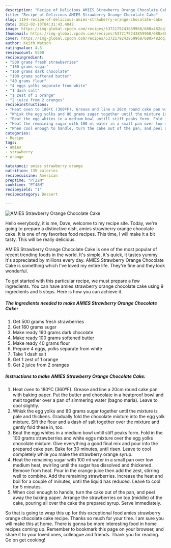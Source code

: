 ```yaml
---
description: "Recipe of Delicious AMIES Strawberry Orange Chocolate Cake"
title: "Recipe of Delicious AMIES Strawberry Orange Chocolate Cake"
slug: 1194-recipe-of-delicious-amies-strawberry-orange-chocolate-cake
date: 2022-02-13T04:31:43.404Z
image: https://img-global.cpcdn.com/recipes/5372179243859968/680x482cq70/amies-strawberry-orange-chocolate-cake-recipe-main-photo.jpg
thumbnail: https://img-global.cpcdn.com/recipes/5372179243859968/680x482cq70/amies-strawberry-orange-chocolate-cake-recipe-main-photo.jpg
cover: https://img-global.cpcdn.com/recipes/5372179243859968/680x482cq70/amies-strawberry-orange-chocolate-cake-recipe-main-photo.jpg
author: Keith Watson
ratingvalue: 4.3
reviewcount: 5590
recipeingredient:
- "500 grams fresh strawberries"
- "180 grams sugar"
- "160 grams dark chocolate"
- "100 grams softened butter"
- "40 grams flour"
- "4 eggs yolks separate from white"
- "1 dash salt"
- "1 zest of 1 orange"
- "2 juice from 2 oranges"
recipeinstructions:
- "Heat oven to 180ºC (360ºF). Grease and line a 20cm round cake pan with baking paper. Put the butter and chocolate in a heatproof bowl and melt together over a pan of simmering water (bagno maria). Leave to cool slightly."
- "Whisk the egg yolks and 80 grams sugar together until the mixture is pale and thickens. Gradually fold the chocolate mixture into the egg yolk mixture. Sift the flour and a dash of salt together over the mixture and gently fold these in, too."
- "Beat the egg whites in a medium bowl untill stiff peaks form. Fold in the 100 grams strawberries and white eggs mixture over the egg yolks chocolate mixture. Give everything a good final mix and pour into the prepared cake pan. Bake for 30 minutes, until risen. Leave to cool completely while you make the strawberry orange syrup."
- "Heat the remaining sugar with 100 ml water in a small pan over low medium heat, swirling until the sugar has dissolved and thickened. Remove from heat. Pour in the orange juice then add the zest, stirring well to combine. Add the remaining strawberries. Increase the heat and boil for a couple of minutes, until the liquid has reduced. Leave to cool for 5 minutes."
- "When cool enough to handle, turn the cake out of the pan, and peel away the baking paper. Arrange the strawberries on top (middle) of the cake, pouring all over the cake the prepared syrup. Serve immediately."
categories:
- Recipe
tags:
- amies
- strawberry
- orange

katakunci: amies strawberry orange 
nutrition: 135 calories
recipecuisine: American
preptime: "PT22M"
cooktime: "PT48M"
recipeyield: "1"
recipecategory: Dessert

---
```



![AMIES Strawberry Orange Chocolate Cake](https://img-global.cpcdn.com/recipes/5372179243859968/680x482cq70/amies-strawberry-orange-chocolate-cake-recipe-main-photo.jpg)

Hello everybody, it is me, Dave, welcome to my recipe site. Today, we're going to prepare a distinctive dish, amies strawberry orange chocolate cake. It is one of my favorites food recipes. This time, I will make it a bit tasty. This will be really delicious.

AMIES Strawberry Orange Chocolate Cake is one of the most popular of recent trending foods in the world. It's simple, it's quick, it tastes yummy. It's appreciated by millions every day. AMIES Strawberry Orange Chocolate Cake is something which I've loved my entire life. They're fine and they look wonderful.




To get started with this particular recipe, we must prepare a few ingredients. You can have amies strawberry orange chocolate cake using 9 ingredients and 5 steps. Here is how you can achieve it.

<!--inarticleads1-->

##### The ingredients needed to make AMIES Strawberry Orange Chocolate Cake:

1. Get 500 grams fresh strawberries
1. Get 180 grams sugar
1. Make ready 160 grams dark chocolate
1. Make ready 100 grams softened butter
1. Make ready 40 grams flour
1. Prepare 4 eggs, yolks separate from white
1. Take 1 dash salt
1. Get 1 zest of 1 orange
1. Get 2 juice from 2 oranges




<!--inarticleads2-->

##### Instructions to make AMIES Strawberry Orange Chocolate Cake:

1. Heat oven to 180ºC (360ºF). Grease and line a 20cm round cake pan with baking paper. Put the butter and chocolate in a heatproof bowl and melt together over a pan of simmering water (bagno maria). Leave to cool slightly.
1. Whisk the egg yolks and 80 grams sugar together until the mixture is pale and thickens. Gradually fold the chocolate mixture into the egg yolk mixture. Sift the flour and a dash of salt together over the mixture and gently fold these in, too.
1. Beat the egg whites in a medium bowl untill stiff peaks form. Fold in the 100 grams strawberries and white eggs mixture over the egg yolks chocolate mixture. Give everything a good final mix and pour into the prepared cake pan. Bake for 30 minutes, until risen. Leave to cool completely while you make the strawberry orange syrup.
1. Heat the remaining sugar with 100 ml water in a small pan over low medium heat, swirling until the sugar has dissolved and thickened. Remove from heat. Pour in the orange juice then add the zest, stirring well to combine. Add the remaining strawberries. Increase the heat and boil for a couple of minutes, until the liquid has reduced. Leave to cool for 5 minutes.
1. When cool enough to handle, turn the cake out of the pan, and peel away the baking paper. Arrange the strawberries on top (middle) of the cake, pouring all over the cake the prepared syrup. Serve immediately.




So that is going to wrap this up for this exceptional food amies strawberry orange chocolate cake recipe. Thanks so much for your time. I am sure you will make this at home. There is gonna be more interesting food in home recipes coming up. Remember to bookmark this page on your browser, and share it to your loved ones, colleague and friends. Thank you for reading. Go on get cooking!
